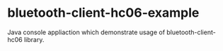 # bluetooth-client-hc06-example
Java console appliaction which demonstrate usage of bluetooth-client-hc06 library.
